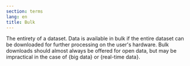 ```yaml
---
section: terms
lang: en
title: Bulk 
---
```

The entirety of a dataset. Data is available in bulk if the entire dataset can be downloaded for further processing on the user's hardware. Bulk downloads should almost always be offered for open data, but may be impractical in the case of {big data} or {real-time data}.